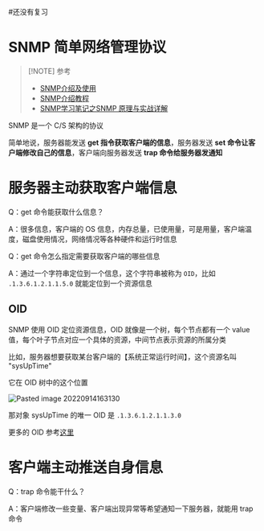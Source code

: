 #还没有复习 

# SNMP 简单网络管理协议


> [!NOTE] 参考
> - [SNMP介绍及使用](https://www.cnblogs.com/chegxy/p/14020233.html)
> - [SNMP介绍教程](https://bbs.huaweicloud.com/blogs/364441)
> - [SNMP学习笔记之SNMP 原理与实战详解](https://cloud.tencent.com/developer/article/1366136)



SNMP 是一个 C/S 架构的协议

简单地说，服务器能发送 **get 指令获取客户端的信息**，服务器发送 **set 命令让客户端修改自己的信息**，客户端向服务器发送 **trap 命令给服务器发通知**

# 服务器主动获取客户端信息

Q：get 命令能获取什么信息？

A：很多信息，客户端的 OS 信息，内存总量，已使用量，可是用量，客户端温度，磁盘使用情况，网络情况等各种硬件和运行时信息

Q：get 命令怎么指定需要获取客户端的哪些信息

A：通过一个字符串定位到一个信息，这个字符串被称为 `OID`，比如 `.1.3.6.1.2.1.1.5.0` 就能定位到一个资源信息


## OID

SNMP 使用 OID 定位资源信息，OID 就像是一个树，每个节点都有一个 value 值，每个叶子节点对应一个具体的资源，中间节点表示资源的所属分类

比如，服务器想要获取某台客户端的【系统正常运行时间】，这个资源名叫 "sysUpTime"


它在 OID 树中的这个位置

![Pasted image 20220914163130](https://wings-liberty.oss-cn-beijing.aliyuncs.com/note/Pasted%20image%2020220914163130.png)

那对象 sysUpTime 的唯一 OID 是 `.1.3.6.1.2.1.1.3.0`

更多的 OID 参考[这里](http://oid-info.com/get/)

# 客户端主动推送自身信息


Q：trap 命令能干什么？

A：客户端修改一些变量、客户端出现异常等希望通知一下服务器，就能用 trap 命令


